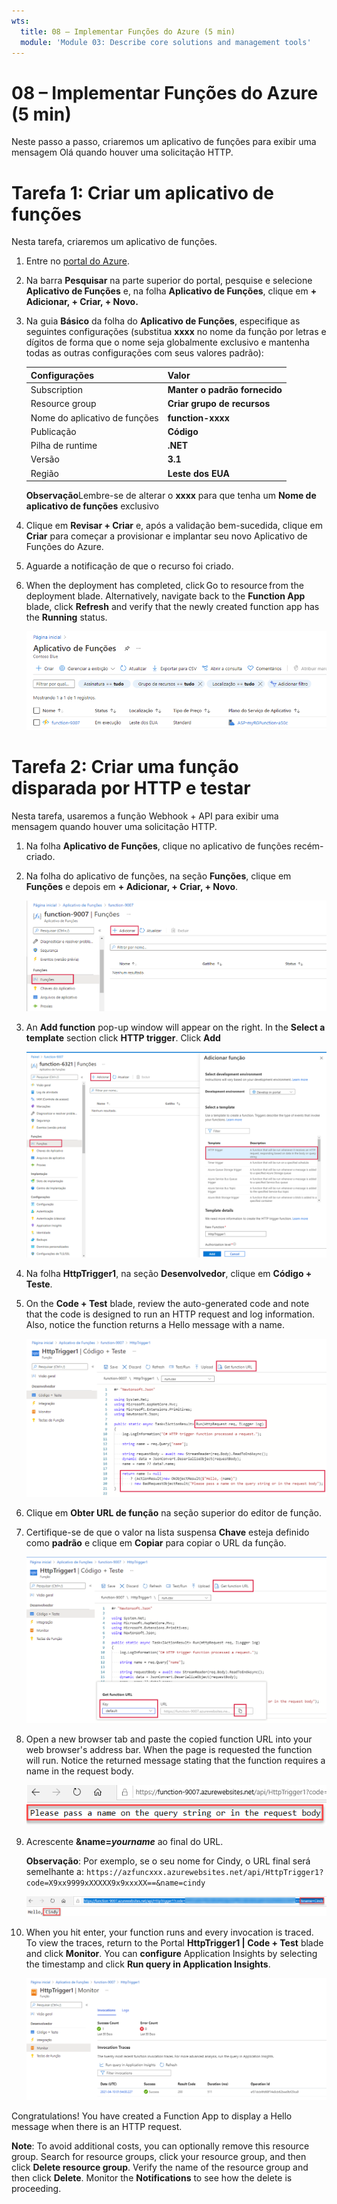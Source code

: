 ```yaml
---
wts:
  title: 08 – Implementar Funções do Azure (5 min)
  module: 'Module 03: Describe core solutions and management tools'
---
```

# <a name="08---implement-azure-functions-5-min"></a>08 – Implementar Funções do Azure (5 min)

Neste passo a passo, criaremos um aplicativo de funções para exibir uma mensagem Olá quando houver uma solicitação HTTP. 

# <a name="task-1-create-a-function-app"></a>Tarefa 1: Criar um aplicativo de funções 

Nesta tarefa, criaremos um aplicativo de funções.

1. Entre no [portal do Azure](https://portal.azure.com).

2. Na barra **Pesquisar** na parte superior do portal, pesquise e selecione **Aplicativo de Funções** e, na folha **Aplicativo de Funções**, clique em **+ Adicionar, + Criar, + Novo.**

3. Na guia **Básico** da folha do **Aplicativo de Funções**, especifique as seguintes configurações (substitua **xxxx** no nome da função por letras e dígitos de forma que o nome seja globalmente exclusivo e mantenha todas as outras configurações com seus valores padrão): 

    | Configurações | Valor |
    | -- | --|
    | Subscription | **Manter o padrão fornecido** |
    | Resource group | **Criar grupo de recursos** |
    | Nome do aplicativo de funções | **function-xxxx** |
    | Publicação | **Código** |
    | Pilha de runtime | **.NET** |
    | Versão | **3.1** |
    | Região | **Leste dos EUA** |

    **Observação**Lembre-se de alterar o **xxxx** para que tenha um **Nome de aplicativo de funções** exclusivo

4. Clique em **Revisar + Criar** e, após a validação bem-sucedida, clique em **Criar** para começar a provisionar e implantar seu novo Aplicativo de Funções do Azure.

5. Aguarde a notificação de que o recurso foi criado.

6. When the deployment has completed, click Go to resource from the deployment blade. Alternatively, navigate back to the <bpt id="p1">**</bpt>Function App<ept id="p1">**</ept> blade, click <bpt id="p2">**</bpt>Refresh<ept id="p2">**</ept> and verify that the newly created function app has the <bpt id="p3">**</bpt>Running<ept id="p3">**</ept> status. 

    ![Captura de tela da página Aplicativo de Funções com o novo aplicativo de Funções.](../images/0701.png)

# <a name="task-2-create-a-http-triggered-function-and-test"></a>Tarefa 2: Criar uma função disparada por HTTP e testar

Nesta tarefa, usaremos a função Webhook + API para exibir uma mensagem quando houver uma solicitação HTTP. 

1. Na folha **Aplicativo de Funções**, clique no aplicativo de funções recém-criado. 

2. Na folha do aplicativo de funções, na seção **Funções**, clique em **Funções** e depois em **+ Adicionar, + Criar, + Novo**.

    ![Screenshot of the choose a development environment step in the azure functions for dot net getting started pane inside Azure portal. The display elements for creating a new in-portal function are highlighted. The highlighted elements are expand the function app, add new function, in-portal, and the continue button.](../images/0702.png)

3. An <bpt id="p1">**</bpt>Add function<ept id="p1">**</ept> pop-up window will appear on the right. In the <bpt id="p1">**</bpt>Select a template<ept id="p1">**</ept> section click <bpt id="p2">**</bpt>HTTP trigger<ept id="p2">**</ept>. Click <bpt id="p1">**</bpt>Add<ept id="p1">**</ept> 

    ![Screenshot of the create a function step in the azure functions for dot net getting started pane inside Azure portal. The HTTP trigger card is highlighted to illustrate the display elements used to add a new webhook to an Azure function.](../images/0702a.png)

4. Na folha **HttpTrigger1**, na seção **Desenvolvedor**, clique em **Código + Teste**. 

5. On the <bpt id="p1">**</bpt>Code + Test<ept id="p1">**</ept> blade, review the auto-generated code and note that the code is designed to run an HTTP request and log information. Also, notice the function returns a Hello message with a name. 

    ![Screenshot of the function code. The Hello message is hightlighted.](../images/0704.png)

6. Clique em **Obter URL de função** na seção superior do editor de função. 

7. Certifique-se de que o valor na lista suspensa **Chave** esteja definido como **padrão** e clique em **Copiar** para copiar o URL da função. 

    ![Screenshot of the get function URL pane inside the function editor in Azure portal. The display elements get function URL button, set key dropdown, and copy URL button are highlighted to indicate how to obtain and copy the function URL from the function editor.](../images/0705.png)

8. Open a new browser tab and paste the copied function URL into your web browser's address bar. When the page is requested the function will run. Notice the returned message stating that the function requires a name in the request body.

    ![Captura de tela da mensagem Forneça um nome.](../images/0706.png)

9. Acrescente **&name=*yourname*** ao final do URL.

    **Observação**: Por exemplo, se o seu nome for Cindy, o URL final será semelhante a: `https://azfuncxxx.azurewebsites.net/api/HttpTrigger1?code=X9xx9999xXXXXX9x9xxxXX==&name=cindy`

    ![Screenshot of a highlighted function URL and an appended example user name in the address bar of a web browser. The hello message and user name are also highlighted to illustrate the output of the function in the main browser window.](../images/0707.png)

10. When you hit enter, your function runs and every invocation is traced. To view the traces, return to the Portal <bpt id="p1">**</bpt>HttpTrigger1 <ph id="ph1">\|</ph> Code + Test<ept id="p1">**</ept> blade and click <bpt id="p2">**</bpt>Monitor<ept id="p2">**</ept>. You can <bpt id="p1">**</bpt>configure<ept id="p1">**</ept> Application Insights by selecting the timestamp and click <bpt id="p2">**</bpt>Run query in Application Insights<ept id="p2">**</ept>.

    ![Captura de tela de um log de informações de rastreamento resultante da execução da função dentro do editor de funções no portal do Azure.](../images/0709.png) 

Congratulations! You have created a Function App to display a Hello message when there is an HTTP request.  

<bpt id="p1">**</bpt>Note<ept id="p1">**</ept>: To avoid additional costs, you can optionally remove this resource group. Search for resource groups, click your resource group, and then click <bpt id="p1">**</bpt>Delete resource group<ept id="p1">**</ept>. Verify the name of the resource group and then click <bpt id="p1">**</bpt>Delete<ept id="p1">**</ept>. Monitor the <bpt id="p1">**</bpt>Notifications<ept id="p1">**</ept> to see how the delete is proceeding.
